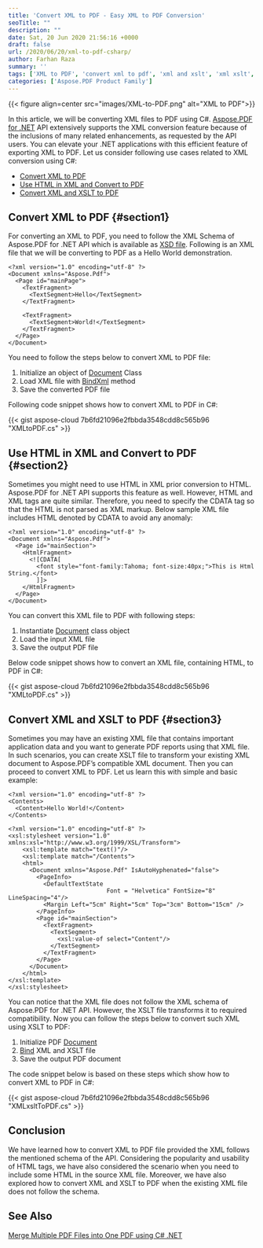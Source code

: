 ```yaml
---
title: 'Convert XML to PDF - Easy XML to PDF Conversion'
seoTitle: ""
description: ""
date: Sat, 20 Jun 2020 21:56:16 +0000
draft: false
url: /2020/06/20/xml-to-pdf-csharp/
author: Farhan Raza
summary: ''
tags: ['XML to PDF', 'convert xml to pdf', 'xml and xslt', 'xml xslt', 'xslt to pdf']
categories: ['Aspose.PDF Product Family']
---
```




{{< figure align=center src="images/XML-to-PDF.png" alt="XML to PDF">}}


In this article, we will be converting XML files to PDF using C#. [Aspose.PDF for .NET][1] API extensively supports the XML conversion feature because of the inclusions of many related enhancements, as requested by the API users. You can elevate your .NET applications with this efficient feature of exporting XML to PDF. Let us consider following use cases related to XML conversion using C#:

*   [Convert XML to PDF][2]
*   [Use HTML in XML and Convert to PDF][3]
*   [Convert XML and XSLT to PDF][4]

## Convert XML to PDF {#section1}

For converting an XML to PDF, you need to follow the XML Schema of Aspose.PDF for .NET API which is available as [XSD file][5]. Following is an XML file that we will be converting to PDF as a Hello World demonstration.

```
<?xml version="1.0" encoding="utf-8" ?>
<Document xmlns="Aspose.Pdf">
  <Page id="mainPage">
    <TextFragment>
      <TextSegment>Hello</TextSegment>
    </TextFragment>
 
    <TextFragment>
      <TextSegment>World!</TextSegment>
    </TextFragment>
  </Page>
</Document>
```

You need to follow the steps below to convert XML to PDF file:

1.  Initialize an object of [Document][6] Class
2.  Load XML file with [BindXml][7] method
3.  Save the converted PDF file

Following code snippet shows how to convert XML to PDF in C#:

{{< gist aspose-cloud 7b6fd21096e2fbbda3548cdd8c565b96 "XMLtoPDF.cs" >}}

## Use HTML in XML and Convert to PDF {#section2}

Sometimes you might need to use HTML in XML prior conversion to HTML. Aspose.PDF for .NET API supports this feature as well. However, HTML and XML tags are quite similar. Therefore, you need to specify the CDATA tag so that the HTML is not parsed as XML markup. Below sample XML file includes HTML denoted by CDATA to avoid any anomaly:

```
<?xml version="1.0" encoding="utf-8" ?>
<Document xmlns="Aspose.Pdf">
  <Page id="mainSection">
    <HtmlFragment>
      <![CDATA[
        <font style="font-family:Tahoma; font-size:40px;">This is Html String.</font>
        ]]>
    </HtmlFragment>
  </Page>
</Document>
```

You can convert this XML file to PDF with following steps:

1.  Instantiate [Document][8] class object
2.  Load the input XML file
3.  Save the output PDF file

Below code snippet shows how to convert an XML file, containing HTML, to PDF in C#:

{{< gist aspose-cloud 7b6fd21096e2fbbda3548cdd8c565b96 "XMLtoPDF.cs" >}}

## Convert XML and XSLT to PDF {#section3}

Sometimes you may have an existing XML file that contains important application data and you want to generate PDF reports using that XML file. In such scenarios, you can create XSLT file to transform your existing XML document to Aspose.PDF’s compatible XML document. Then you can proceed to convert XML to PDF. Let us learn this with simple and basic example:

```
<?xml version="1.0" encoding="utf-8" ?>
<Contents>
  <Content>Hello World!</Content>
</Contents>
```
```
<?xml version="1.0" encoding="utf-8" ?>
<xsl:stylesheet version="1.0" xmlns:xsl="http://www.w3.org/1999/XSL/Transform">
    <xsl:template match="text()"/>
    <xsl:template match="/Contents">
    <html>
      <Document xmlns="Aspose.Pdf" IsAutoHyphenated="false">
        <PageInfo>
          <DefaultTextState
                            Font = "Helvetica" FontSize="8" LineSpacing="4"/>
          <Margin Left="5cm" Right="5cm" Top="3cm" Bottom="15cm" />
        </PageInfo>
        <Page id="mainSection">
          <TextFragment>
            <TextSegment>
              <xsl:value-of select="Content"/>
            </TextSegment>
          </TextFragment>
        </Page>
      </Document>
    </html>
</xsl:template>
</xsl:stylesheet>
```

You can notice that the XML file does not follow the XML schema of Aspose.PDF for .NET API. However, the XSLT file transforms it to required compatibility. Now you can follow the steps below to convert such XML using XSLT to PDF:

1.  Initialize PDF [Document][9]
2.  [Bind][10] XML and XSLT file
3.  Save the output PDF document

The code snippet below is based on these steps which show how to convert XML to PDF in C#:

{{< gist aspose-cloud 7b6fd21096e2fbbda3548cdd8c565b96 "XMLxsltToPDF.cs" >}}

## Conclusion

We have learned how to convert XML to PDF file provided the XML follows the mentioned schema of the API. Considering the popularity and usability of HTML tags, we have also considered the scenario when you need to include some HTML in the source XML file. Moreover, we have also explored how to convert XML and XSLT to PDF when the existing XML file does not follow the schema.

## See Also

[Merge Multiple PDF Files into One PDF using C# .NET][11]




[1]: https://products.aspose.com/pdf/net
[2]: #section1
[3]: #section2
[4]: #section3
[5]: https://github.com/aspose-pdf/Aspose.PDF-for-.NET/blob/master/Artifacts/Aspose.Pdf.xsd
[6]: https://apireference.aspose.com/pdf/net/aspose.pdf/document
[7]: https://apireference.aspose.com/pdf/net/aspose.pdf/document/methods/bindxml/index
[8]: https://apireference.aspose.com/pdf/net/aspose.pdf/document
[9]: https://apireference.aspose.com/pdf/net/aspose.pdf/document
[10]: https://apireference.aspose.com/pdf/net/aspose.pdf/document/methods/bindxml/index
[11]: https://blog.aspose.com/2020/01/16/merge-multiple-pdf-files-in-csharp-net/





